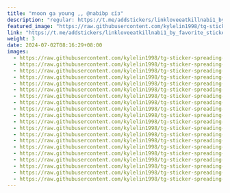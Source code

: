 ```yaml
---
title: "𝗆𝗈𝗈𝗇 𝗀𝖺 𝗒𝗈𝗎𝗇𝗀 ,, @nabibp εïз"
description: "regular: https://t.me/addstickers/linkloveeatkillnabi1_by_favorite_stickers_bot"
featured_image: "https://raw.githubusercontent.com/kylelin1998/tg-sticker-spreading-worldwide-images/main/img/04b60588-077b-4724-8874-9963f6a472dc.jpg"
link: "https://t.me/addstickers/linkloveeatkillnabi1_by_favorite_stickers_bot"
weight: 3
date: 2024-07-02T08:16:29+08:00
images:
  - https://raw.githubusercontent.com/kylelin1998/tg-sticker-spreading-worldwide-images/main/img/04b60588-077b-4724-8874-9963f6a472dc.jpg
  - https://raw.githubusercontent.com/kylelin1998/tg-sticker-spreading-worldwide-images/main/img/5495d352-3d7e-4969-8474-20434dabbbff.jpg
  - https://raw.githubusercontent.com/kylelin1998/tg-sticker-spreading-worldwide-images/main/img/b7adb240-51dd-444f-8a41-0955b3e1ca16.jpg
  - https://raw.githubusercontent.com/kylelin1998/tg-sticker-spreading-worldwide-images/main/img/807865cd-c503-4145-8b9e-17eacd9d2e6d.jpg
  - https://raw.githubusercontent.com/kylelin1998/tg-sticker-spreading-worldwide-images/main/img/9670a22b-c840-4722-9ee8-1379372435e9.jpg
  - https://raw.githubusercontent.com/kylelin1998/tg-sticker-spreading-worldwide-images/main/img/0a7d0d83-a45f-4502-865b-fd22591c1af5.jpg
  - https://raw.githubusercontent.com/kylelin1998/tg-sticker-spreading-worldwide-images/main/img/910e9d3f-44c2-4c85-beb3-d5540da180f1.jpg
  - https://raw.githubusercontent.com/kylelin1998/tg-sticker-spreading-worldwide-images/main/img/4d373246-9708-4917-aa4e-b205c3ad09f5.jpg
  - https://raw.githubusercontent.com/kylelin1998/tg-sticker-spreading-worldwide-images/main/img/e5b51e60-7338-40d6-affe-a0c7a9e8eea6.jpg
  - https://raw.githubusercontent.com/kylelin1998/tg-sticker-spreading-worldwide-images/main/img/f0ba3488-d557-4b2f-8f89-c42800f3e25f.jpg
  - https://raw.githubusercontent.com/kylelin1998/tg-sticker-spreading-worldwide-images/main/img/34cc07b9-2e75-49a9-8833-6f6e9957e885.jpg
  - https://raw.githubusercontent.com/kylelin1998/tg-sticker-spreading-worldwide-images/main/img/18261779-464e-44a2-9e7a-56001d174ff0.jpg
  - https://raw.githubusercontent.com/kylelin1998/tg-sticker-spreading-worldwide-images/main/img/cb372409-9ad9-4c0e-ac5b-913b54e901f6.jpg
  - https://raw.githubusercontent.com/kylelin1998/tg-sticker-spreading-worldwide-images/main/img/e3bbdb48-7c92-4063-829d-bcf52b8d28d1.jpg
  - https://raw.githubusercontent.com/kylelin1998/tg-sticker-spreading-worldwide-images/main/img/aa5cdf0e-f994-438d-9d5f-b587483d55a1.jpg
  - https://raw.githubusercontent.com/kylelin1998/tg-sticker-spreading-worldwide-images/main/img/fb12f8e4-a4f4-44c8-acfc-2d69efa750af.jpg
  - https://raw.githubusercontent.com/kylelin1998/tg-sticker-spreading-worldwide-images/main/img/f6fd8ec1-afb2-4317-b5f5-8384fc351182.jpg
  - https://raw.githubusercontent.com/kylelin1998/tg-sticker-spreading-worldwide-images/main/img/1a2a9482-db96-4cda-90f5-c4df5154dccb.jpg
  - https://raw.githubusercontent.com/kylelin1998/tg-sticker-spreading-worldwide-images/main/img/43d92f03-cdd3-4239-83f6-1202d26cf54b.jpg
  - https://raw.githubusercontent.com/kylelin1998/tg-sticker-spreading-worldwide-images/main/img/ed985d3f-39b1-4866-9f22-6b3c252cc44e.jpg
---
```

